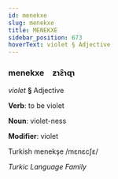 ```yaml
---
id: menekxe
slug: menekxe
title: MENEKXE
sidebar_position: 673
hoverText: violet § Adjective
---
```


### menekxe&emsp;<span kind="abugida">ƶɿƨ̑ɿɋɿ</span>

*violet* **§** Adjective

**Verb**: to be violet

**Noun**: violet-ness

**Modifier**: violet

Turkish menekşe /mɛnɛcʃɛ/

*Turkic Language Family*